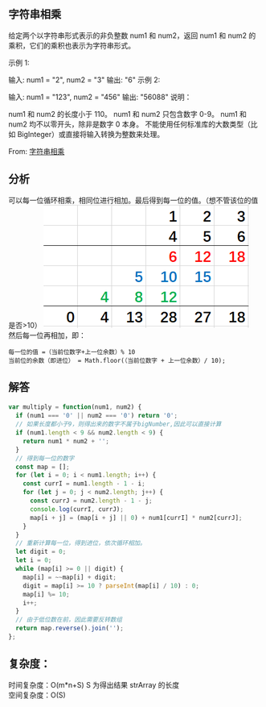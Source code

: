 ## 字符串相乘

给定两个以字符串形式表示的非负整数 num1 和 num2，返回 num1 和 num2 的乘积，它们的乘积也表示为字符串形式。

示例 1:

输入: num1 = "2", num2 = "3"
输出: "6"
示例 2:

输入: num1 = "123", num2 = "456"
输出: "56088"
说明：

num1 和 num2 的长度小于 110。
num1 和 num2 只包含数字 0-9。
num1 和 num2 均不以零开头，除非是数字 0 本身。
不能使用任何标准库的大数类型（比如 BigInteger）或直接将输入转换为整数来处理。  

From: [字符串相乘](https://leetcode-cn.com/problems/multiply-strings/submissions/)
## 分析

可以每一位循环相乘，相同位进行相加。最后得到每一位的值。（想不管该位的值是否>10）
<img src="../../static/43.png"/>  
然后每一位再相加，即：

```
每一位的值 =（当前位数字+上一位余数）% 10
当前位的余数（即进位） = Math.floor(（当前位数字 + 上一位余数）/ 10);
```

## 解答
```javascript
var multiply = function(num1, num2) {
  if (num1 === '0' || num2 === '0') return '0';
  // 如果长度都小于9，则得出来的数字不属于bigNumber,因此可以直接计算
  if (num1.length < 9 && num2.length < 9) {
    return num1 * num2 + '';
  }
  // 得到每一位的数字
  const map = [];
  for (let i = 0; i < num1.length; i++) {
    const currI = num1.length - 1 - i;
    for (let j = 0; j < num2.length; j++) {
      const currJ = num2.length - 1 - j;
      console.log(currI, currJ);
      map[i + j] = (map[i + j] || 0) + num1[currI] * num2[currJ];
    }
  }
  // 重新计算每一位，得到进位，依次循环相加。
  let digit = 0;
  let i = 0;
  while (map[i] >= 0 || digit) {
    map[i] = ~~map[i] + digit;
    digit = map[i] >= 10 ? parseInt(map[i] / 10) : 0;
    map[i] %= 10;
    i++;
  }
  // 由于低位数在前，因此需要反转数组
  return map.reverse().join('');
};
```

## 复杂度：  
时间复杂度：O(m\*n+S) S 为得出结果 strArray 的长度  
空间复杂度：O(S)

